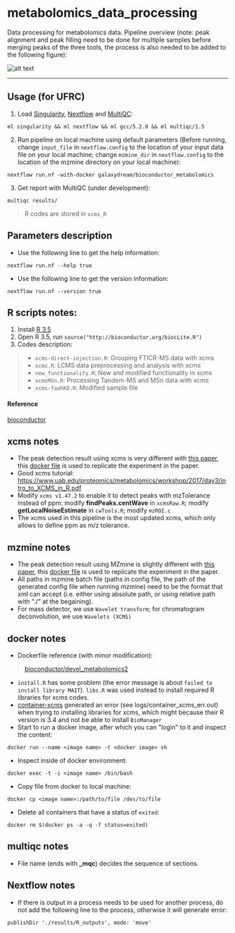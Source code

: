 # metabolomics_data_processing

Data processing for metabolomics data. Pipeline overview (note: peak alignment and peak filling need to be done for multiple samples before merging peaks of the three tools, the process is also needed to be added to the following figure):

![alt text](https://github.com/GalaxyDream/metabolomics_data_processing/blob/master/figs/pipeline.png)

---
## Usage (for UFRC)

1. Load [Singularity](https://singularity.lbl.gov/), [Nextflow](https://www.nextflow.io/) and [MultiQC](https://multiqc.info/):
```
ml singularity && ml nextflow && ml gcc/5.2.0 && ml multiqc/1.5
```
2. Run pipeline on local machine using default parameters (Before running, change `input_file` in `nextflow.config` to the location of your input data file on your local machine; change `mzmine_dir` in `nextflow.config` to the location of the mzmine directory on your local machine):
```
nextflow run.nf -with-docker galaxydream/bioconductor_metabolomics
```
3. Get report with MultiQC (under development):
```
multiqc results/
```
> R codes are stored in `xcms_R`

## Parameters description

- Use the following line to get the help information:
```
nextflow run.nf --help true
```
- Use the following line to get the version information:
```
nextflow run.nf --version true
```

## R scripts notes:

1. Install [R 3.5](https://cran.r-project.org/bin/macosx/)
2. Open R 3.5, run `source("http://bioconductor.org/biocLite.R")`
3. Codes description:
> - `xcms-direct-injection.R`: Grouping FTICR-MS data with xcms
> - `xcms.R`: LCMS data preprocessing and analysis with xcms
> - `new_functionality.R`: New and modified functionality in xcms
> - `xcmsMSn.R`: Processing Tandem-MS and MSn data with xcms
> - `xcms-faahKO.R`: Modified sample file

#### Reference

[bioconductor](https://bioconductor.org/packages/release/bioc/html/xcms.html)

## xcms notes
- The peak detection result using xcms is very different with [this paper](https://pubs.acs.org/doi/ipdf/10.1021/acs.analchem.7b01069), this [docker file](https://cloud.docker.com/u/galaxydream/repository/docker/galaxydream/xcms_modified) is used to replicate the experiment in the paper.
- Good xcms tutorial: https://www.uab.edu/proteomics/metabolomics/workshop/2017/day3/intro_to_XCMS_in_R.pdf
- Modify `xcms v1.47.2` to enable it to detect peaks with mzTolerance instead of ppm: modify **findPeaks.centWave** in `xcmsRaw.R`; modify **getLocalNoiseEstimate** in `cwTools.R`; modify `mzROI.c`
- The xcms used in this pipeline is the most updated xcms, which only allows to define ppm as m/z tolerance.

## mzmine notes
- The peak detection result using MZmine is slightly different with [this paper](https://pubs.acs.org/doi/ipdf/10.1021/acs.analchem.7b01069), this [docker file](https://cloud.docker.com/repository/docker/galaxydream/mzmine_oldversion) is used to replicate the experiment in the paper.
- All paths in mzmine batch file (paths in config file, the path of the generated config file when running mzmine) need to be the format that xml can accept (i.e. either using absolute path, or using relative path with "./" at the begaining).
- For mass detector, we use `Wavelet transform`; for chromatogram deconvolution, we use `Wavelets (XCMS)`

## docker notes

- Dockerfile reference (with minor modification):
> [bioconductor/devel_metabolomics2](https://github.com/Bioconductor/bioc_docker/tree/master/out/release_metabolomics)
- `install.R` has some problem (the error message is about `failed to install library MAIT`). `libs.R` was used instead to install required R libraries for xcms codes.
- [container-xcms](https://github.com/phnmnl/container-xcms) generated an error (see logs/container_xcms_err.out) when trying to installing libraries for xcms, which might because their R version is 3.4 and not be able to install `BioManager`
- Start to run a docker image, after which you can "login" to it and inspect the content:
```
docker run --name <image name> -t <docker image> sh
```
- Inspect inside of docker environment:
```
docker exec -t -i <image name> /bin/bash
```
- Copy file from docker to local machine:
```
docker cp <image name>:/path/to/file /des/to/file
```
- Delete all containers that have a status of `exited`:
```
docker rm $(docker ps -a -q -f status=exited)
```

## multiqc notes
- File name (ends with **\_mqc**) decides the sequence of sections.

## Nextflow notes
- If there is output in a process needs to be used for another process, do not add the following line to the process, otherwise it will generate error:
```
publishDir './results/R_outputs', mode: 'move'
```